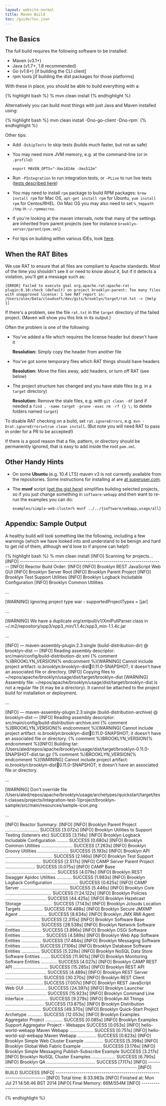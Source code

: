 ```yaml
---
layout: website-normal
title: Maven Build
toc: /guide/toc.json
---
```


## The Basics

The full build requires the following software to be installed:

* Maven (v3.1+)
* Java (v1.7+, 1.8 recommended)
* Go (v1.6+) [if building the CLI client]
* rpm tools [if building the dist packages for those platforms]

With these in place, you should be able to build everything with a:

{% highlight bash %}
% mvn clean install
{% endhighlight %}

Alternatively you can build most things with just Java and Maven installed using:

{% highlight bash %}
mvn clean install -Dno-go-client -Dno-rpm`
{% endhighlight %}

Other tips:

* Add ``-DskipTests`` to skip tests (builds much faster, but not as safe)

* You may need more JVM memory, e.g. at the command-line (or in `.profile`):

  ``export MAVEN_OPTS="-Xmx1024m -Xms512m"``

* Run ``-PIntegration`` to run integration tests, or ``-PLive`` to run live tests
  ([tests described here](../code/tests.html))

* You may need to install ``rpm`` package to build RPM packages: ``brew install rpm`` for Mac OS, ``apt-get install rpm`` for Ubuntu, ``yum install rpm`` for Centos/RHEL.
  On Mac OS you may also need to set `%_tmppath /tmp` in `~/.rpmmacros`.

* If you're looking at the maven internals, note that many of the settings are inherited from parent projects (see for instance `brooklyn-server/parent/pom.xml`)

* For tips on building within various IDEs, look [here](ide/).


## When the RAT Bites

We use RAT to ensure that all files are compliant to Apache standards.  Most of the time you shouldn't see it or need to know about it, but if it detects a violation, you'll get a message such as:

    [ERROR] Failed to execute goal org.apache.rat:apache-rat-plugin:0.10:check (default) on project brooklyn-parent: Too many files with unapproved license: 1 See RAT report in: /Users/alex/Data/cloudsoft/dev/gits/brooklyn/target/rat.txt -> [Help 1]

If there's a problem, see the file `rat.txt` in the `target` directory of the failed project.  (Maven will show you this link in its output.)

Often the problem is one of the following:

* You've added a file which requires the license header but doesn't have it

  **Resolution:**  Simply copy the header from another file

* You've got some temporary files which RAT things should have headers

  **Resolution:**  Move the files away, add headers, or turn off RAT (see below)

* The project structure has changed and you have stale files (e.g. in a `target` directory)

  **Resolution:**  Remove the stale files, e.g. with `git clean -df` (and if needed a `find . -name target -prune -exec rm -rf {} \;` to delete folders named `target`)

To disable RAT checking on a build, set `rat.ignoreErrors`, e.g. `mvn -Drat.ignoreErrors=true clean install`.  (But note you will need RAT to pass in order for a PR to be accepted!)

If there is a good reason that a file, pattern, or directory should be permanently ignored, that is easy to add inside the root `pom.xml`.


## Other Handy Hints

* On some **Ubuntu** (e.g. 10.4 LTS) maven v3 is not currently available from the repositories.
  Some instructions for installing at are [at superuser.com](http://superuser.com/questions/298062/how-do-i-install-maven-3).

* The **mvnf** script 
  ([get the gist here](https://gist.github.com/2241800)) 
  simplifies building selected projects, so if you just change something in ``software-webapp`` 
  and then want to re-run the examples you can do:
  
  ``examples/simple-web-cluster% mvnf ../../{software/webapp,usage/all}`` 

## Appendix: Sample Output

A healthy build will look something like the following,
including a few warnings (which we have looked into and
understand to be benign and hard to get rid of them,
although we'd love to if anyone can help!):

{% highlight bash %}
% mvn clean install
[INFO] Scanning for projects...
[INFO] ------------------------------------------------------------------------
[INFO] Reactor Build Order:
[INFO] 
[INFO] Brooklyn REST JavaScript Web GUI
[INFO] Brooklyn Server Root
[INFO] Brooklyn Parent Project
[INFO] Brooklyn Test Support Utilities
[INFO] Brooklyn Logback Includable Configuration
[INFO] Brooklyn Common Utilities

...

[WARNING] Ignoring project type war - supportedProjectTypes = [jar]

...

[WARNING] We have a duplicate org/xmlpull/v1/XmlPullParser.class in ~/.m2/repository/xpp3/xpp3_min/1.1.4c/xpp3_min-1.1.4c.jar

...

[INFO] — maven-assembly-plugin:2.3:single (build-distribution-dir) @ brooklyn-dist —
[INFO] Reading assembly descriptor: src/main/config/build-distribution-dir.xml
{% comment %}BROOKLYN_VERSION{% endcomment %}[WARNING] Cannot include project artifact: io.brooklyn:brooklyn-dist:jar:0.11.0-SNAPSHOT; it doesn't have an associated file or directory.
[INFO] Copying files to ~/repos/apache/brooklyn/usage/dist/target/brooklyn-dist
[WARNING] Assembly file: ~/repos/apache/brooklyn/usage/dist/target/brooklyn-dist is not a regular file (it may be a directory). It cannot be attached to the project build for installation or deployment.

...

[INFO] — maven-assembly-plugin:2.3:single (build-distribution-archive) @ brooklyn-dist —
[INFO] Reading assembly descriptor: src/main/config/build-distribution-archive.xml
{% comment %}BROOKLYN_VERSION{% endcomment %}[WARNING] Cannot include project artifact: io.brooklyn:brooklyn-dist:jar:0.11.0-SNAPSHOT; it doesn't have an associated file or directory.
{% comment %}BROOKLYN_VERSION{% endcomment %}[INFO] Building tar: /Users/aled/repos/apache/brooklyn/usage/dist/target/brooklyn-0.11.0-SNAPSHOT-dist.tar.gz
{% comment %}BROOKLYN_VERSION{% endcomment %}[WARNING] Cannot include project artifact: io.brooklyn:brooklyn-dist:jar:0.11.0-SNAPSHOT; it doesn't have an associated file or directory.

...

[WARNING] Don't override file /Users/aled/repos/apache/brooklyn/usage/archetypes/quickstart/target/test-classes/projects/integration-test-1/project/brooklyn-sample/src/main/resources/sample-icon.png

...

[INFO] Reactor Summary:
[INFO] 
[INFO] Brooklyn Parent Project ........................... SUCCESS [3.072s]
[INFO] Brooklyn Utilities to Support Testing (listeners etc)  SUCCESS [3.114s]
[INFO] Brooklyn Logback Includable Configuration ......... SUCCESS [0.680s]
[INFO] Brooklyn Common Utilities ......................... SUCCESS [7.263s]
[INFO] Brooklyn Groovy Utilities ......................... SUCCESS [5.193s]
[INFO] Brooklyn API ...................................... SUCCESS [2.146s]
[INFO] Brooklyn Test Support ............................. SUCCESS [2.517s]
[INFO] CAMP Server Parent Project ........................ SUCCESS [0.075s]
[INFO] CAMP Base ......................................... SUCCESS [4.079s]
[INFO] Brooklyn REST Swagger Apidoc Utilities ............ SUCCESS [1.983s]
[INFO] Brooklyn Logback Configuration .................... SUCCESS [0.625s]
[INFO] CAMP Server ....................................... SUCCESS [5.446s]
[INFO] Brooklyn Core ..................................... SUCCESS [1:24.122s]
[INFO] Brooklyn Policies ................................. SUCCESS [44.425s]
[INFO] Brooklyn Hazelcast Storage ........................ SUCCESS [7.143s]
[INFO] Brooklyn Jclouds Location Targets ................. SUCCESS [16.488s]
[INFO] Brooklyn Secure JMXMP Agent ....................... SUCCESS [8.634s]
[INFO] Brooklyn JMX RMI Agent ............................ SUCCESS [2.315s]
[INFO] Brooklyn Software Base ............................ SUCCESS [28.538s]
[INFO] Brooklyn Network Software Entities ................ SUCCESS [3.896s]
[INFO] Brooklyn OSGi Software Entities ................... SUCCESS [4.589s]
[INFO] Brooklyn Web App Software Entities ................ SUCCESS [17.484s]
[INFO] Brooklyn Messaging Software Entities .............. SUCCESS [7.106s]
[INFO] Brooklyn Database Software Entities ............... SUCCESS [5.229s]
[INFO] Brooklyn NoSQL Data Store Software Entities ....... SUCCESS [11.901s]
[INFO] Brooklyn Monitoring Software Entities ............. SUCCESS [4.027s]
[INFO] Brooklyn CAMP REST API ............................ SUCCESS [15.285s]
[INFO] Brooklyn REST API ................................. SUCCESS [4.489s]
[INFO] Brooklyn REST Server .............................. SUCCESS [30.270s]
[INFO] Brooklyn REST Client .............................. SUCCESS [7.007s]
[INFO] Brooklyn REST JavaScript Web GUI .................. SUCCESS [24.397s]
[INFO] Brooklyn Launcher ................................. SUCCESS [15.923s]
[INFO] Brooklyn Command Line Interface ................... SUCCESS [9.279s]
[INFO] Brooklyn All Things ............................... SUCCESS [13.875s]
[INFO] Brooklyn Distribution ............................. SUCCESS [49.370s]
[INFO] Brooklyn Quick-Start Project Archetype ............ SUCCESS [12.053s]
[INFO] Brooklyn Examples Aggregator Project .............. SUCCESS [0.085s]
[INFO] Brooklyn Examples Support Aggregator Project - Webapps  SUCCESS [0.053s]
[INFO] hello-world-webapp Maven Webapp ................... SUCCESS [0.751s]
[INFO] hello-world-sql-webapp Maven Webapp ............... SUCCESS [0.623s]
[INFO] Brooklyn Simple Web Cluster Example ............... SUCCESS [5.398s]
[INFO] Brooklyn Global Web Fabric Example ................ SUCCESS [3.176s]
[INFO] Brooklyn Simple Messaging Publish-Subscribe Example  SUCCESS [3.217s]
[INFO] Brooklyn NoSQL Cluster Examples ................... SUCCESS [6.790s]
[INFO] Brooklyn QA ....................................... SUCCESS [7.117s]
[INFO] ------------------------------------------------------------------------
[INFO] BUILD SUCCESS
[INFO] ------------------------------------------------------------------------
[INFO] Total time: 8:33.983s
[INFO] Finished at: Mon Jul 21 14:56:46 BST 2014
[INFO] Final Memory: 66M/554M
[INFO] ------------------------------------------------------------------------

{% endhighlight %}
